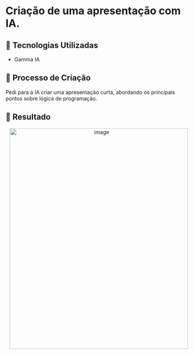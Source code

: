 # Criação de uma apresentação com IA.

## 🤖 Tecnologias Utilizadas
- Gamma IA

## 🧐 Processo de Criação
Pedi para a IA criar uma apresentação curta, abordando os principais pontos sobre lógica de programação.

## 🚀 Resultado
<div align="center" width="100%">
  <img aling= "center" width="482" height="598" alt="image" src="https://github.com/user-attachments/assets/fc9b6373-f1d5-4669-af9f-468c56956675"/>
</div>
